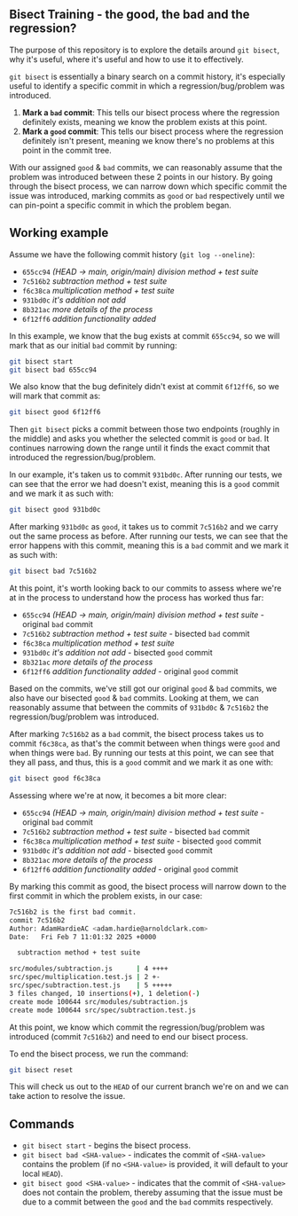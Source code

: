 ## Bisect Training - the good, the bad and the regression?

The purpose of this repository is to explore the details around `git bisect`, why it's useful, where it's useful and how to use it to effectively.

`git bisect` is essentially a binary search on a commit history, it's especially useful to identify a specific commit in which a regression/bug/problem was introduced.

1. **Mark a `bad` commit**: This tells our bisect process where the regression definitely exists, meaning we know the problem exists at this point.
2. **Mark a `good` commit**: This tells our bisect process where the regression definitely isn't present, meaning we know there's no problems at this point in the commit tree.

With our assigned `good` & `bad` commits, we can reasonably assume that the problem was introduced between these 2 points in our history. By going through the bisect process, we can narrow down which specific commit the issue was introduced, marking commits as `good` or `bad` respectively until we can pin-point a specific commit in which the problem began.

## Working example

Assume we have the following commit history (`git log --oneline`):

- `655cc94` *(HEAD -> main, origin/main) division method + test suite*
- `7c516b2` *subtraction method + test suite*
- `f6c38ca` *multiplication method + test suite*
- `931bd0c` *it's addition not add*
- `8b321ac` *more details of the process*
- `6f12ff6` *addition functionality added*

In this example, we know that the bug exists at commit `655cc94`, so we will mark that as our initial `bad` commit by running:

```sh
git bisect start
git bisect bad 655cc94
```

We also know that the bug definitely didn't exist at commit `6f12ff6`, so we will mark that commit as:

```sh
git bisect good 6f12ff6
```

Then `git bisect` picks a commit between those two endpoints (roughly in the middle) and asks you whether the selected commit is `good` or `bad`. It continues narrowing down the range until it finds the exact commit that introduced the regression/bug/problem.

In our example, it's taken us to commit `931bd0c`. After running our tests, we can see that the error we had doesn't exist, meaning this is a `good` commit and we mark it as such with:

```sh
git bisect good 931bd0c
```

After marking `931bd0c` as `good`, it takes us to commit `7c516b2` and we carry out the same process as before. After running our tests, we can see that the error happens with this commit, meaning this is a `bad` commit and we mark it as such with:

```sh
git bisect bad 7c516b2
```

At this point, it's worth looking back to our commits to assess where we're at in the process to understand how the process has worked thus far:

- `655cc94` *(HEAD -> main, origin/main) division method + test suite* - original `bad` commit
- `7c516b2` *subtraction method + test suite* - bisected `bad` commit
- `f6c38ca` *multiplication method + test suite*
- `931bd0c` *it's addition not add* - bisected `good` commit
- `8b321ac` *more details of the process*
- `6f12ff6` *addition functionality added* - original `good` commit

Based on the commits, we've still got our original `good` & `bad` commits, we also have our bisected `good` & `bad` commits. Looking at them, we can reasonably assume that between the commits of `931bd0c` & `7c516b2` the regression/bug/problem was introduced.

After marking `7c516b2` as a `bad` commit, the bisect process takes us to commit `f6c38ca`, as that's the commit between when things were `good` and when things were `bad`. By running our tests at this point, we can see that they all pass, and thus, this is a `good` commit and we mark it as one with:

```sh
git bisect good f6c38ca
```

Assessing where we're at now, it becomes a bit more clear:

- `655cc94` *(HEAD -> main, origin/main) division method + test suite* - original `bad` commit
- `7c516b2` *subtraction method + test suite* - bisected `bad` commit
- `f6c38ca` *multiplication method + test suite* - bisected `good` commit
- `931bd0c` *it's addition not add* - bisected `good` commit
- `8b321ac` *more details of the process*
- `6f12ff6` *addition functionality added* - original `good` commit

By marking this commit as good, the bisect process will narrow down to the first commit in which the problem exists, in our case:

```sh
7c516b2 is the first bad commit.
commit 7c516b2
Author: AdamHardieAC <adam.hardie@arnoldclark.com>
Date:   Fri Feb 7 11:01:32 2025 +0000

  subtraction method + test suite

src/modules/subtraction.js      | 4 ++++
src/spec/multiplication.test.js | 2 +-
src/spec/subtraction.test.js    | 5 +++++
3 files changed, 10 insertions(+), 1 deletion(-)
create mode 100644 src/modules/subtraction.js
create mode 100644 src/spec/subtraction.test.js
```

At this point, we know which commit the regression/bug/problem was introduced (commit `7c516b2`) and need to end our bisect process.

To end the bisect process, we run the command:

```sh
git bisect reset
```

This will check us out to the `HEAD` of our current branch we're on and we can take action to resolve the issue.

## Commands

- `git bisect start` - begins the bisect process.
- `git bisect bad <SHA-value>` - indicates the commit of `<SHA-value>` contains the problem (if no `<SHA-value>` is provided, it will default to your local `HEAD`).
- `git bisect good <SHA-value>` - indicates that the commit of `<SHA-value>` does not contain the problem, thereby assuming that the issue must be due to a commit between the `good` and the `bad` commits respectively.